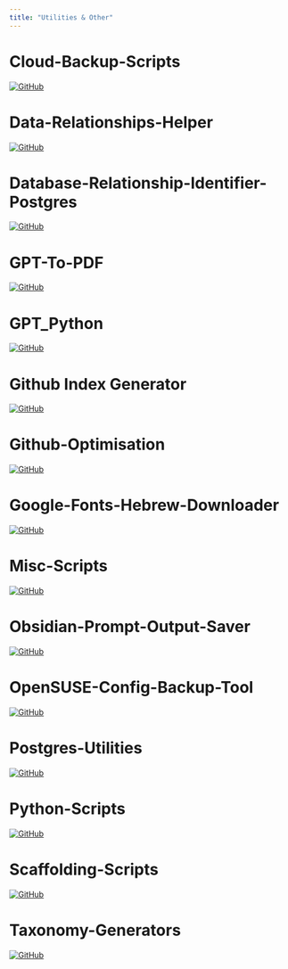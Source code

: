```yaml
---
title: "Utilities & Other"
---
```


# Cloud-Backup-Scripts
[![GitHub](https://img.shields.io/badge/GitHub-Repository-blue)](https://github.com/danielrosehill/Cloud-Backup-Scripts)

# Data-Relationships-Helper
[![GitHub](https://img.shields.io/badge/GitHub-Repository-blue)](https://github.com/danielrosehill/Data-Relationships-Helper)

# Database-Relationship-Identifier-Postgres
[![GitHub](https://img.shields.io/badge/GitHub-Repository-blue)](https://github.com/danielrosehill/Database-Relationship-Identifier-Postgres)

# GPT-To-PDF
[![GitHub](https://img.shields.io/badge/GitHub-Repository-blue)](https://github.com/danielrosehill/GPT-To-PDF)

# GPT_Python
[![GitHub](https://img.shields.io/badge/GitHub-Repository-blue)](https://github.com/danielrosehill/GPT_Python)

# Github Index Generator
[![GitHub](https://img.shields.io/badge/GitHub-Repository-blue)](https://github.com/danielrosehill/Local-Github-Repo-Index-Generator)

# Github-Optimisation
[![GitHub](https://img.shields.io/badge/GitHub-Repository-blue)](https://github.com/danielrosehill/Github-Optimisation)

# Google-Fonts-Hebrew-Downloader
[![GitHub](https://img.shields.io/badge/GitHub-Repository-blue)](https://github.com/danielrosehill/Google-Fonts-Hebrew-Downloader)

# Misc-Scripts
[![GitHub](https://img.shields.io/badge/GitHub-Repository-blue)](https://github.com/danielrosehill/Misc-Scripts)

# Obsidian-Prompt-Output-Saver
[![GitHub](https://img.shields.io/badge/GitHub-Repository-blue)](https://github.com/danielrosehill/Obsidian-Prompt-Output-Saver)

# OpenSUSE-Config-Backup-Tool
[![GitHub](https://img.shields.io/badge/GitHub-Repository-blue)](https://github.com/danielrosehill/OpenSUSE-Config-Backup-Tool)

# Postgres-Utilities
[![GitHub](https://img.shields.io/badge/GitHub-Repository-blue)](https://github.com/danielrosehill/Postgres-Utilities)

# Python-Scripts
[![GitHub](https://img.shields.io/badge/GitHub-Repository-blue)](https://github.com/danielrosehill/Python-Scripts)

# Scaffolding-Scripts
[![GitHub](https://img.shields.io/badge/GitHub-Repository-blue)](https://github.com/danielrosehill/Scaffolding-Scripts)

# Taxonomy-Generators
[![GitHub](https://img.shields.io/badge/GitHub-Repository-blue)](https://github.com/danielrosehill/Taxonomy-Generators)

